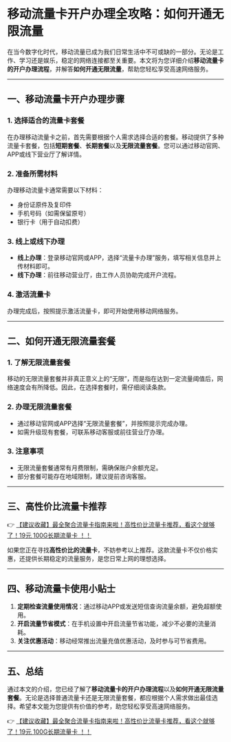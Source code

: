 # 移动流量卡开户办理全攻略：如何开通无限流量

在当今数字化时代，移动流量已成为我们日常生活中不可或缺的一部分。无论是工作、学习还是娱乐，稳定的网络连接都至关重要。本文将为您详细介绍**移动流量卡的开户办理流程**，并解答**如何开通无限流量**，帮助您轻松享受高速网络服务。

---

## 一、移动流量卡开户办理步骤

### 1. 选择适合的流量卡套餐
在办理移动流量卡之前，首先需要根据个人需求选择合适的套餐。移动提供了多种流量卡套餐，包括**短期套餐**、**长期套餐**以及**无限流量套餐**。您可以通过移动官网、APP或线下营业厅了解详情。

### 2. 准备所需材料
办理移动流量卡通常需要以下材料：
- 身份证原件及复印件
- 手机号码（如需保留原号）
- 银行卡（用于自动扣费）

### 3. 线上或线下办理
- **线上办理**：登录移动官网或APP，选择“流量卡办理”服务，填写相关信息并上传材料即可。
- **线下办理**：前往移动营业厅，由工作人员协助完成开户流程。

### 4. 激活流量卡
办理完成后，按照提示激活流量卡，即可开始使用移动网络服务。

---

## 二、如何开通无限流量套餐

### 1. 了解无限流量套餐
移动的无限流量套餐并非真正意义上的“无限”，而是指在达到一定流量阈值后，网络速度会有所降低。因此，在选择套餐时，需仔细阅读条款。

### 2. 办理无限流量套餐
- 通过移动官网或APP选择“无限流量套餐”，并按照提示完成办理。
- 如需升级现有套餐，可联系移动客服或前往营业厅办理。

### 3. 注意事项
- 无限流量套餐通常有月费限制，需确保账户余额充足。
- 部分套餐可能存在地域限制，建议提前咨询客服。

---

## 三、高性价比流量卡推荐

👉 [【建议收藏】最全聚合流量卡指南来啦！高性价比流量卡推荐，看这个就够了！19元 100G长期流量卡 ！！](https://bit.ly/Liuliangka)

如果您正在寻找**高性价比的流量卡**，不妨参考以上推荐。这款流量卡不仅价格实惠，还提供长期稳定的流量服务，是您日常上网的理想选择。

---

## 四、移动流量卡使用小贴士

1. **定期检查流量使用情况**：通过移动APP或发送短信查询流量余额，避免超额使用。
2. **开启流量节省模式**：在手机设置中开启流量节省功能，减少不必要的流量消耗。
3. **关注优惠活动**：移动经常推出流量充值优惠活动，及时参与可节省费用。

---

## 五、总结

通过本文的介绍，您已经了解了**移动流量卡的开户办理流程**以及**如何开通无限流量套餐**。无论是选择普通流量卡还是无限流量套餐，都应根据个人需求做出最佳选择。希望本文能为您提供有价值的参考，助您轻松享受高速网络服务。

👉 [【建议收藏】最全聚合流量卡指南来啦！高性价比流量卡推荐，看这个就够了！19元 100G长期流量卡 ！！](https://bit.ly/Liuliangka)